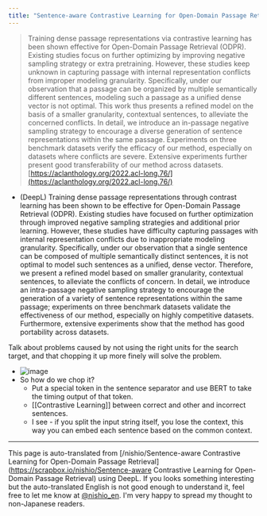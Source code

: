 ```yaml
---
title: "Sentence-aware Contrastive Learning for Open-Domain Passage Retrieval"
---
```


> Training dense passage representations via contrastive learning has been shown effective for Open-Domain Passage Retrieval (ODPR). Existing studies focus on further optimizing by improving negative sampling strategy or extra pretraining. However, these studies keep unknown in capturing passage with internal representation conflicts from improper modeling granularity. Specifically, under our observation that a passage can be organized by multiple semantically different sentences, modeling such a passage as a unified dense vector is not optimal. This work thus presents a refined model on the basis of a smaller granularity, contextual sentences, to alleviate the concerned conflicts. In detail, we introduce an in-passage negative sampling strategy to encourage a diverse generation of sentence representations within the same passage. Experiments on three benchmark datasets verify the efficacy of our method, especially on datasets where conflicts are severe. Extensive experiments further present good transferability of our method across datasets.
[https://aclanthology.org/2022.acl-long.76/](https://aclanthology.org/2022.acl-long.76/)
- (DeepL) Training dense passage representations through contrast learning has been shown to be effective for Open-Domain Passage Retrieval (ODPR). Existing studies have focused on further optimization through improved negative sampling strategies and additional prior learning. However, these studies have difficulty capturing passages with internal representation conflicts due to inappropriate modeling granularity. Specifically, under our observation that a single sentence can be composed of multiple semantically distinct sentences, it is not optimal to model such sentences as a unified, dense vector. Therefore, we present a refined model based on smaller granularity, contextual sentences, to alleviate the conflicts of concern. In detail, we introduce an intra-passage negative sampling strategy to encourage the generation of a variety of sentence representations within the same passage; experiments on three benchmark datasets validate the effectiveness of our method, especially on highly competitive datasets. Furthermore, extensive experiments show that the method has good portability across datasets.

Talk about problems caused by not using the right units for the search target, and that chopping it up more finely will solve the problem.
- ![image](https://gyazo.com/9eb9b2ec68bea2cdbe4be0127a2da199/thumb/1000)
- So how do we chop it?
    - Put a special token in the sentence separator and use BERT to take the timing output of that token.
    - [[Contrastive Learning]] between correct and other and incorrect sentences.
    - I see - if you split the input string itself, you lose the context, this way you can embed each sentence based on the common context.

---
This page is auto-translated from [/nishio/Sentence-aware Contrastive Learning for Open-Domain Passage Retrieval](https://scrapbox.io/nishio/Sentence-aware Contrastive Learning for Open-Domain Passage Retrieval) using DeepL. If you looks something interesting but the auto-translated English is not good enough to understand it, feel free to let me know at [@nishio_en](https://twitter.com/nishio_en). I'm very happy to spread my thought to non-Japanese readers.